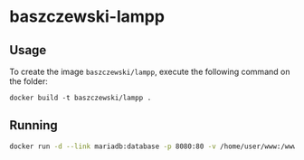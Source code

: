 baszczewski-lampp
==================

Usage
-----

To create the image `baszczewski/lampp`, execute the following command on the folder:

	docker build -t baszczewski/lampp .

Running
------------------------------
```bash
docker run -d --link mariadb:database -p 8080:80 -v /home/user/www:/www:Z --name lampp baszczewski/lampp
```
